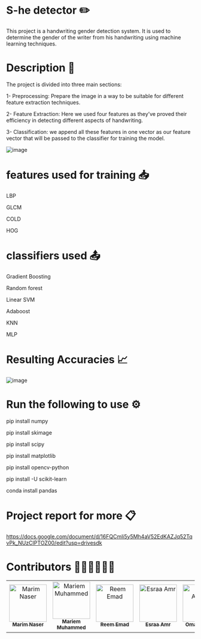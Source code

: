 # S-he detector ✏️️

This project is a handwriting gender detection system. It is used to determine the gender of the writer from his 
handwriting using machine learning techniques.

# Description 📄

The project is divided into three main sections: 

1- Preprocessing: Prepare the image in a way to be suitable for different feature extraction techniques.

2- Feature Extraction: Here we used four features as they’ve proved their efficiency in detecting different aspects of handwriting.

3- Classification: we append all these features in one vector as our feature vector that will be passed to the classifier for training the model.


![image](https://user-images.githubusercontent.com/76243256/179505858-98a23419-1692-4aae-b18b-288f53b62d7d.png)



# features used for training 📥
LBP

GLCM

COLD

HOG


# classifiers used 📤

Gradient Boosting

Random forest

Linear SVM

Adaboost 

KNN

MLP


# Resulting Accuracies 📈

![image](https://user-images.githubusercontent.com/76243256/179504974-5d7767c9-3c0c-477d-9a74-243842b92555.png)


# Run the following to use ⚙️

pip install numpy

pip install skimage

pip install scipy

pip install matplotlib

pip install opencv-python

pip install -U scikit-learn

conda install pandas



# Project report for more 📋

https://docs.google.com/document/d/16FQCmli5y5Mh4aV52EdKAZJq52TqvPk_NUzCIPTOZ00/edit?usp=drivesdk



# Contributors 👩🏻‍💻👨🏻‍💻
<table align="center">
  <tr>
    <td align="center">
    <a href="https://github.com/Marim1611" target="_black">
    <img src="https://avatars.githubusercontent.com/u/76243256?s=120&v=4" width="100px;" alt="Marim Naser"/>
    <br />
    <sub><b>Marim Naser</b></sub></a>
    </td>
    <td align="center">
    <a href="https://github.com/mariemzayn18" target="_black">
    <img src="https://avatars.githubusercontent.com/u/76264155?s=120&v=4" width="100px;" alt="Mariem Muhammed"/>
    <br />
    <sub><b> Mariem Muhammed</b></sub></a>
    </td>
     <td align="center">
    <a href="https://github.com/reem-atalah" target="_black">
    <img src="https://avatars.githubusercontent.com/u/55799245?s=120&v=4" width="100px;" alt="Reem Emad"/>
    <br />
    <sub><b>Reem Emad</b></sub></a>
    </td>
     <td align="center">
    <a href="https://github.com/Esraa-Amr" target="_black">
    <img src="https://avatars.githubusercontent.com/u/62112968?s=120&v=4" width="100px;" alt="Esraa Amr"/>
    <br />
    <sub><b>Esraa Amr</b></sub></a>
    </td>
      <td align="center">
    <a href="https://github.com/Omar-ahmed314" target="_black">
    <img src="https://avatars.githubusercontent.com/u/62177195?s=48&v=4" width="100px;" alt="Omar Ahmed"/>
    <br />
    <sub><b>Omar Ahmed</b></sub></a>
    </td>
  </tr>
 </table>
